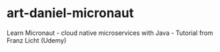 # art-daniel-micronaut
 Learn Micronaut - cloud native microservices with Java - Tutorial from Franz Licht (Udemy)
